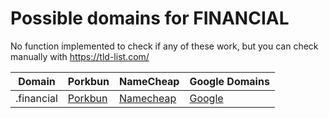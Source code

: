 # Possible domains for FINANCIAL

No function implemented to check if any of these work, but you can check manually with https://tld-list.com/

| Domain | Porkbun | NameCheap | Google Domains |
|---|---|---|---|
| .financial | [Porkbun](https://porkbun.com/checkout/search?prb=e814663da1&tlds=&idnLanguage=&search=search&q=.financial) | [Namecheap](https://www.namecheap.com/domains/registration/results/?domain=.financial) | [Google](https://domains.google.com/registrar/search?searchTerm=.financial) |
